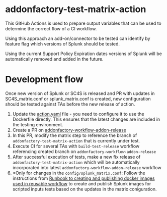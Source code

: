 # addonfactory-test-matrix-action

This GitHub Actions is used to prepare output variables that can be used to determine the correct flow of a CI workflow. 

Using this approach an add-on/connector to be tested can identify by feature flag which versions of Splunk should be tested.

Using the current Support Policy Expiration dates versions of Splunk will be automatically removed and added in the future.

# Development flow

Once new version of Splunk or SC4S is released and PR with updates in SC4S_matrix.conf or splunk_matrix.conf is created, new configuration should be tested against TAs before the new release of action.

1. Update the [action.yaml](https://github.com/splunk/addonfactory-test-matrix-action/blob/main/action.yml#L6) file - you need to configure it to use the Dockerfile directly. This ensures that the latest changes are included in the testing environment.
2. Create a PR on [addonfactory-workflow-addon-release](https://github.com/splunk/addonfactory-workflow-addon-release)
3. In this PR, modify the matrix step to reference the branch of `addonfactory-test-matrix-action` that is currently under test.
4. Execute CI for several TAs with `build-test-release` workflow referencing created branch on `addonfactory-workflow-addon-release`
5. After successful execution of tests, make a new fix release of `addonfactory-test-matrix-action` which will be automatically incorporated into latest `addonfactory-workflow-addon-release` workflow
6. *Only for changes in the `config/splunk_matrix.conf`: Follow the instructions from [Runbook to creating and publishing docker images used in reusable workflow](https://github.com/splunk/addonfactory-workflow-addon-release/blob/main/runbooks/addonfactory-workflow-addon-release-docker-images.md#runbook-to-publish-multiple-images-of-different-linux-flavors-and-versions-for-scripted-inputs-tests) to create and publish Splunk images for scripted inputs tests based on the updates in the matrix coniguration.
